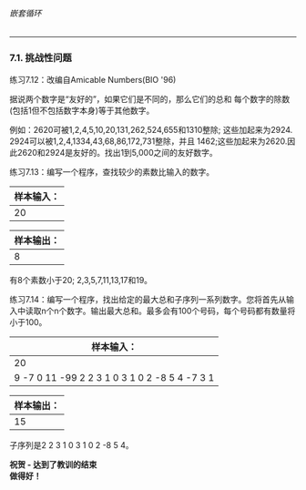 
###### 嵌套循环
---

### 7.1. 挑战性问题

练习7.12：改编自Amicable Numbers(BIO '96)

据说两个数字是“友好的”，如果它们是不同的，那么它们的总和
每个数字的除数(包括1但不包括数字本身)等于其他数字。

例如：2620可被1,2,4,5,10,20,131,262,524,655和1310整除;
这些加起来为2924. 2924可以被1,2,4,1334,43,68,86,172,731整除，并且
1462;这些加起来为2620.因此2620和2924是友好的。找出1到5,000之间的友好数字。

练习7.13：编写一个程序，查找较少的素数比输入的数字。

样本输入：|
-|
20|

样本输出：|
-|
8|

有8个素数小于20; 2,3,5,7,11,13,17和19。

练习7.14：编写一个程序，找出给定的最大总和子序列一系列数字。您将首先从输入中读取n个n个数字。输出最大总和。最多会有100个号码，每个号码都有数量将小于100。

样本输入：|
-|
20|
9  -7 0 11 -99 2 2 3 1 0 3 1 0 2 -8 5 4 -7 3 1|

样本输出：|
-|
15| 


子序列是2 2 3 1 0 3 1 0 2 -8 5 4。


**祝贺 - 达到了教训的结束** <br>
**做得好！**
